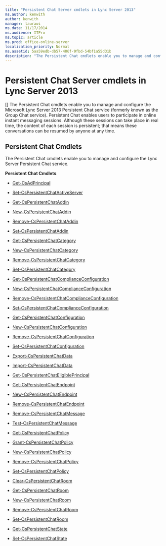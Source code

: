 ```yaml
---
title: "Persistent Chat Server cmdlets in Lync Server 2013"
ms.author: kenwith
author: kenwith
manager: laurawi
ms.date: 11/17/2014
ms.audience: ITPro
ms.topic: article
ms.prod: office-online-server
localization_priority: Normal
ms.assetid: 5aa59edb-db57-406f-9fbd-54bf1a55d31b
description: "The Persistent Chat cmdlets enable you to manage and configure the Microsoft Lync Server 2013 Persistent Chat service (formerly known as the Group Chat service). Persistent Chat enables users to participate in online instant messaging sessions. Although these sessions can take place in real time, the content of each session is persistent; that means these conversations can be resumed by anyone at any time."
---
```


# Persistent Chat Server cmdlets in Lync Server 2013
[]
The Persistent Chat cmdlets enable you to manage and configure the Microsoft Lync Server 2013 Persistent Chat service (formerly known as the Group Chat service). Persistent Chat enables users to participate in online instant messaging sessions. Although these sessions can take place in real time, the content of each session is persistent; that means these conversations can be resumed by anyone at any time.
  
## Persistent Chat Cmdlets

The Persistent Chat cmdlets enable you to manage and configure the Lync Server Persistent Chat service.
  
 **Persistent Chat Cmdlets**
  
- [Get-CsAdPrincipal](get-csadprincipal.md)
    
- [Set-CsPersistentChatActiveServer](set-cspersistentchatactiveserver.md)
    
- [Get-CsPersistentChatAddin](get-cspersistentchataddin.md)
    
- [New-CsPersistentChatAddin](new-cspersistentchataddin.md)
    
- [Remove-CsPersistentChatAddin](remove-cspersistentchataddin.md)
    
- [Set-CsPersistentChatAddin](set-cspersistentchataddin.md)
    
- [Get-CsPersistentChatCategory](get-cspersistentchatcategory.md)
    
- [New-CsPersistentChatCategory](new-cspersistentchatcategory.md)
    
- [Remove-CsPersistentChatCategory](remove-cspersistentchatcategory.md)
    
- [Set-CsPersistentChatCategory](set-cspersistentchatcategory.md)
    
- [Get-CsPersistentChatComplianceConfiguration](get-cspersistentchatcomplianceconfiguration.md)
    
- [New-CsPersistentChatComplianceConfiguration](new-cspersistentchatcomplianceconfiguration.md)
    
- [Remove-CsPersistentChatComplianceConfiguration](remove-cspersistentchatcomplianceconfiguration.md)
    
- [Set-CsPersistentChatComplianceConfiguration](set-cspersistentchatcomplianceconfiguration.md)
    
- [Get-CsPersistentChatConfiguration](get-cspersistentchatconfiguration.md)
    
- [New-CsPersistentChatConfiguration](new-cspersistentchatconfiguration.md)
    
- [Remove-CsPersistentChatConfiguration](remove-cspersistentchatconfiguration.md)
    
- [Set-CsPersistentChatConfiguration](set-cspersistentchatconfiguration.md)
    
- [Export-CsPersistentChatData](export-cspersistentchatdata.md)
    
- [Import-CsPersistentChatData](import-cspersistentchatdata.md)
    
- [Get-CsPersistentChatEligiblePrincipal](get-cspersistentchateligibleprincipal.md)
    
- [Get-CsPersistentChatEndpoint](get-cspersistentchatendpoint.md)
    
- [New-CsPersistentChatEndpoint](new-cspersistentchatendpoint.md)
    
- [Remove-CsPersistentChatEndpoint](remove-cspersistentchatendpoint.md)
    
- [Remove-CsPersistentChatMessage](remove-cspersistentchatmessage.md)
    
- [Test-CsPersistentChatMessage](test-cspersistentchatmessage.md)
    
- [Get-CsPersistentChatPolicy](get-cspersistentchatpolicy.md)
    
- [Grant-CsPersistentChatPolicy](grant-cspersistentchatpolicy.md)
    
- [New-CsPersistentChatPolicy](new-cspersistentchatpolicy.md)
    
- [Remove-CsPersistentChatPolicy](remove-cspersistentchatpolicy.md)
    
- [Set-CsPersistentChatPolicy](set-cspersistentchatpolicy.md)
    
- [Clear-CsPersistentChatRoom](clear-cspersistentchatroom.md)
    
- [Get-CsPersistentChatRoom](get-cspersistentchatroom.md)
    
- [New-CsPersistentChatRoom](new-cspersistentchatroom.md)
    
- [Remove-CsPersistentChatRoom](remove-cspersistentchatroom.md)
    
- [Set-CsPersistentChatRoom](set-cspersistentchatroom.md)
    
- [Get-CsPersistentChatState](get-cspersistentchatstate.md)
    
- [Set-CsPersistentChatState](set-cspersistentchatstate.md)
    

